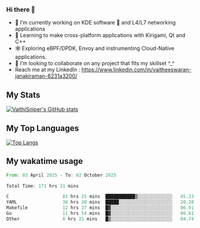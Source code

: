 ### Hi there 👋

- 🔭 I’m currently working on KDE software 💓 and L4/L7 networking applications 
- 📖 Learning to make cross-platform applications with Kirigami, Qt and C++
- 🕸️ Exploring eBPF/DPDK, Envoy and instrumenting Cloud-Native applications. 
- 👯 I’m looking to collaborate on any project that fits my skillset ^_^
- Reach me at my LinkedIn : https://www.linkedin.com/in/vaitheeswaran-janakiraman-8231a3200/

## My Stats
[![VaithiSniper's GitHub stats](https://github-readme-stats.vercel.app/api?username=VaithiSniper&hide=stars&theme=radical)](https://github.com/anuraghazra/github-readme-stats)

## My Top Languages

[![Top Langs](https://github-readme-stats.vercel.app/api/top-langs/?username=VaithiSniper&layout=compact)](https://github.com/anuraghazra/github-readme-stats)

## My wakatime usage

<!--START_SECTION:waka-->

```rust
From: 03 April 2025 - To: 02 October 2025

Total Time: 171 hrs 31 mins

C                    81 hrs 25 mins  ███████████▒░░░░░░░░░░░░░   45.23 %
YAML                 36 hrs 30 mins  █████░░░░░░░░░░░░░░░░░░░░   20.28 %
Makefile             12 hrs 27 mins  █▓░░░░░░░░░░░░░░░░░░░░░░░   06.91 %
Go                   11 hrs 54 mins  █▓░░░░░░░░░░░░░░░░░░░░░░░   06.61 %
Other                8 hrs 31 mins   █▒░░░░░░░░░░░░░░░░░░░░░░░   04.74 %
```

<!--END_SECTION:waka-->
